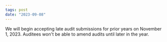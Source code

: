 ```yaml
---
tags: post 
date: "2023-09-08"
---
```

We will begin accepting late audit submissions for prior years on November 1, 2023. Auditees won't be able to amend audits until later in the year.